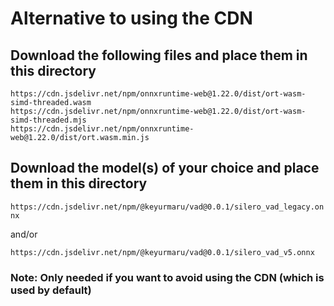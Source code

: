 # Alternative to using the CDN

## Download the following files and place them in this directory
```
https://cdn.jsdelivr.net/npm/onnxruntime-web@1.22.0/dist/ort-wasm-simd-threaded.wasm
https://cdn.jsdelivr.net/npm/onnxruntime-web@1.22.0/dist/ort-wasm-simd-threaded.mjs
https://cdn.jsdelivr.net/npm/onnxruntime-web@1.22.0/dist/ort.wasm.min.js
```

## Download the model(s) of your choice and place them in this directory
`https://cdn.jsdelivr.net/npm/@keyurmaru/vad@0.0.1/silero_vad_legacy.onnx`

and/or

`https://cdn.jsdelivr.net/npm/@keyurmaru/vad@0.0.1/silero_vad_v5.onnx`

### Note: Only needed if you want to avoid using the CDN (which is used by default)